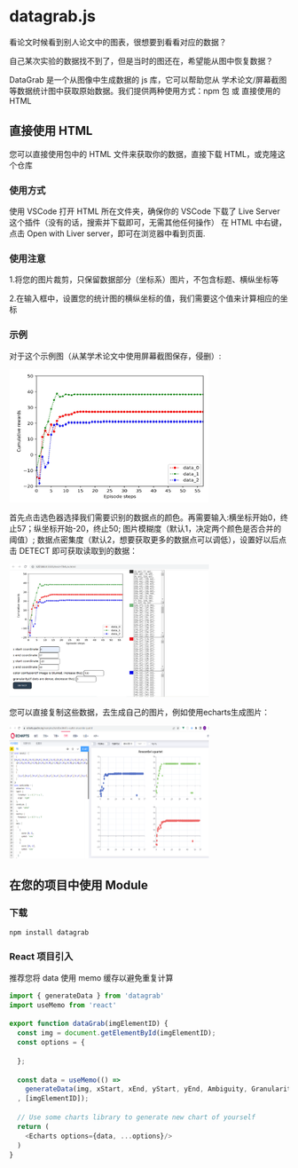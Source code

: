 # datagrab.js
看论文时候看到别人论文中的图表，很想要到看看对应的数据？

自己某次实验的数据找不到了，但是当时的图还在，希望能从图中恢复数据？

DataGrab 是一个从图像中生成数据的 js 库，它可以帮助您从 学术论文/屏幕截图 等数据统计图中获取原始数据。我们提供两种使用方式：npm 包 或 直接使用的HTML

## 直接使用 HTML
您可以直接使用包中的 HTML 文件来获取你的数据，直接下载 HTML，或克隆这个仓库

### 使用方式
使用 VSCode 打开 HTML 所在文件夹，确保你的 VSCode 下载了 Live Server 这个插件（没有的话，搜索并下载即可，无需其他任何操作）
在 HTML 中右键，点击 Open with Liver server，即可在浏览器中看到页面.

### 使用注意
1.将您的图片裁剪，只保留数据部分（坐标系）图片，不包含标题、横纵坐标等

2.在输入框中，设置您的统计图的横纵坐标的值，我们需要这个值来计算相应的坐标

### 示例
对于这个示例图（从某学术论文中使用屏幕截图保存，侵删）:

<img src="https://github.com/zhangchen21/datagrab.js/blob/master/assets/originalImg.png" height="240px" width="360px" />

首先点击选色器选择我们需要识别的数据点的颜色。再需要输入:横坐标开始0，终止57；纵坐标开始-20，终止50; 图片模糊度（默认1，决定两个颜色是否合并的阈值）; 数据点密集度（默认2，想要获取更多的数据点可以调低），设置好以后点击 DETECT 即可获取读取到的数据：

<img src="https://github.com/zhangchen21/datagrab.js/blob/master/assets/html.png" height="240px" width="360px" />

您可以直接复制这些数据，去生成自己的图片，例如使用echarts生成图片：

<img src="https://github.com/zhangchen21/datagrab.js/blob/master/assets/echarts.png" height="240px" width="360px" />


## 在您的项目中使用 Module
### 下载
```
npm install datagrab
```

### React 项目引入
推荐您将 data 使用 memo 缓存以避免重复计算
```javascript
import { generateData } from 'datagrab'
import useMemo from 'react'

export function dataGrab(imgElementID) {
  const img = document.getElementById(imgElementID);
  const options = {
  
  };
  
  const data = useMemo(() => 
    generateData(img, xStart, xEnd, yStart, yEnd, Ambiguity, Granularity)
  , [imgElementID]);
  
  // Use some charts library to generate new chart of yourself
  return (
    <Echarts options={data, ...options}/>
  )
}
```
